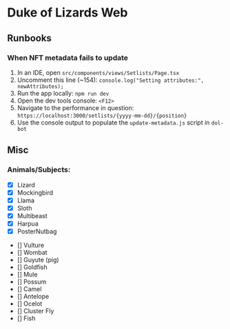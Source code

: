 # Duke of Lizards Web

## Runbooks

### When NFT metadata fails to update

1. In an IDE, open `src/components/views/Setlists/Page.tsx`
2. Uncomment this line (~154): `console.log("Setting attributes:", newAttributes);`
3. Run the app locally: `npm run dev`
4. Open the dev tools console: `<F12>`
5. Navigate to the performance in question: `https://localhost:3000/setlists/{yyyy-mm-dd}/{position}`
6. Use the console output to populate the `update-metadata.js` script in `dol-bot`

## Misc

### Animals/Subjects:

- [x] Lizard
- [x] Mockingbird
- [x] Llama
- [x] Sloth
- [x] Multibeast
- [x] Harpua
- [x] PosterNutbag
- [] Vulture
- [] Wombat
- [] Guyute (pig)
- [] Goldfish
- [] Mule
- [] Possum
- [] Camel
- [] Antelope
- [] Ocelot
- [] Cluster Fly
- [] Fish
